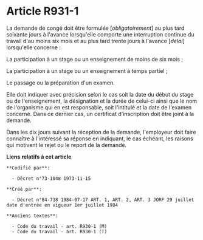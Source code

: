 # Article R931-1

La demande de congé doit être formulée [*obligatoirement*] au plus tard soixante jours à l'avance lorsqu'elle comporte une
interruption continue du travail d'au moins six mois et au plus tard trente jours à l'avance [*délai*] lorsqu'elle concerne :

La participation à un stage ou un enseignement de moins de six mois ;

La participation à un stage ou un enseignement à temps partiel ;

Le passage ou la préparation d'un examen.

Elle doit indiquer avec précision selon le cas soit la date du début du stage ou de l'enseignement, la désignation et la
durée de celui-ci ainsi que le nom de l'organisme qui en est responsable, soit l'intitulé et la date de l'examen concerné.
Dans ce dernier cas, un certificat d'inscription doit être joint à la demande.

Dans les dix jours suivant la réception de la demande, l'employeur doit faire connaître à l'intéressé sa réponse en
indiquant, le cas échéant, les raisons qui motivent le rejet ou le report de la demande.

**Liens relatifs à cet article**

	**Codifié par**:

	  - Décret n°73-1048 1973-11-15

	**Créé par**:

	  - Décret n°84-738 1984-07-17 ART. 1, ART. 2, ART. 3 JORF 29 juillet date d'entrée en vigueur 1er juillet 1984

	**Anciens textes**:

	  - Code du travail - art. R930-1 (M)
	  - Code du travail - art. R930-1 (T)

